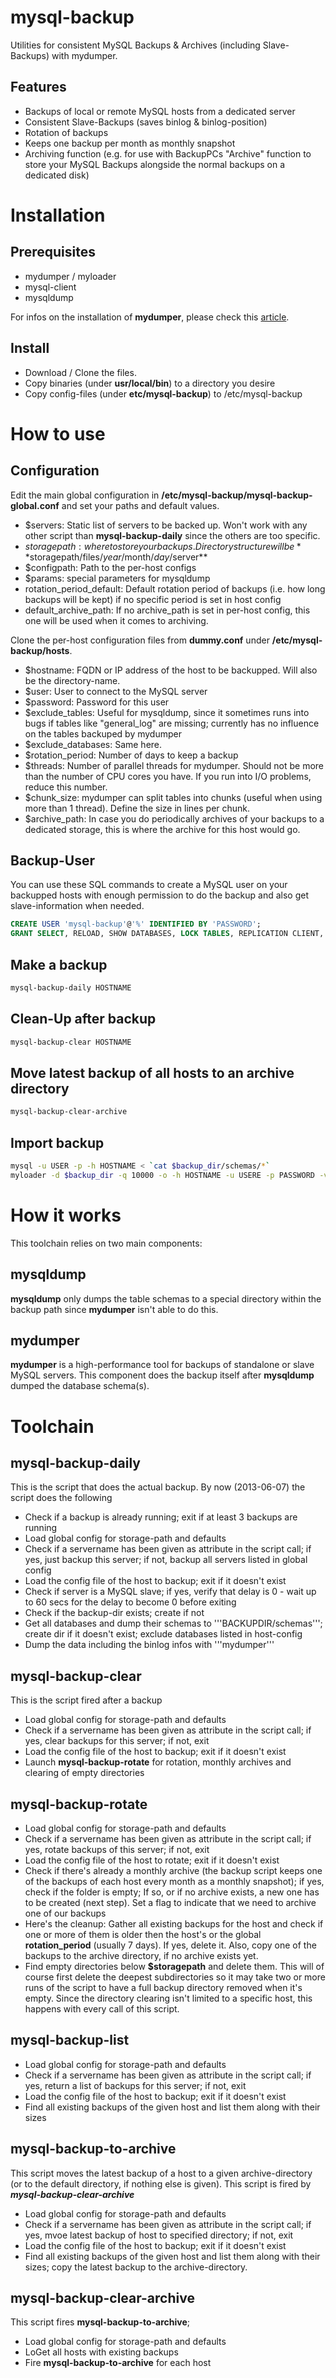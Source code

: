 mysql-backup
============

Utilities for consistent MySQL Backups &amp; Archives (including Slave-Backups) with mydumper. 

Features
--------

* Backups of local or remote MySQL hosts from a dedicated server
* Consistent Slave-Backups (saves binlog & binlog-position)
* Rotation of backups
* Keeps one backup per month as monthly snapshot
* Archiving function (e.g. for use with BackupPCs "Archive" function to store your MySQL Backups alongside the normal backups on a dedicated disk)

Installation
============

Prerequisites
-------------

* mydumper / myloader
* mysql-client
* mysqldump

For infos on the installation of **mydumper**, please check this [article](http://fabianpeter.de/backup/mysql-consistent-slave-backup-with-mydumper-myloader/).

Install
-------

* Download / Clone the files.
* Copy binaries (under **usr/local/bin**) to a directory you desire
* Copy config-files (under **etc/mysql-backup**) to /etc/mysql-backup

How to use
==========

Configuration
-------------
Edit the main global configuration in **/etc/mysql-backup/mysql-backup-global.conf** and set your paths and default values.

* $servers: Static list of servers to be backed up. Won't work with any other script than **mysql-backup-daily** since the others are too specific.
* $storagepath: where to store your backups. Directory structure will be **$storagepath/files/$year/$month/$day/$server**
* $configpath: Path to the per-host configs
* $params: special parameters for mysqldump
* rotation_period_default: Default rotation period of backups (i.e. how long backups will be kept) if no specific period is set in host config
* default_archive_path: If no archive_path is set in per-host config, this one will be used when it comes to archiving.

Clone the per-host configuration files from **dummy.conf** under **/etc/mysql-backup/hosts**.

* $hostname: FQDN or IP address of the host to be backupped. Will also be the directory-name.
* $user: User to connect to the MySQL server
* $password: Password for this user
* $exclude_tables: Useful for mysqldump, since it sometimes runs into bugs if tables like "general_log" are missing; currently has no influence on the tables backuped by mydumper
* $exclude_databases: Same here.
* $rotation_period: Number of days to keep a backup
* $threads: Number of parallel threads for mydumper. Should not be more than the number of CPU cores you have. If you run into I/O problems, reduce this number.
* $chunk_size: mydumper can split tables into chunks (useful when using more than 1 thread). Define the size in lines per chunk.
* $archive_path: In case you do periodically archives of your backups to a dedicated storage, this is where the archive for this host would go.

Backup-User
-----------
You can use these SQL commands to create a MySQL user on your backupped hosts with enough permission to do the backup and also get slave-information when needed.

```sql
CREATE USER 'mysql-backup'@'%' IDENTIFIED BY 'PASSWORD';
GRANT SELECT, RELOAD, SHOW DATABASES, LOCK TABLES, REPLICATION CLIENT, SHOW VIEW ON *.* TO 'mysql-backup'@'%';
```

Make a backup
-------------
```bash
mysql-backup-daily HOSTNAME
```

Clean-Up after backup
---------------------
```bash
mysql-backup-clear HOSTNAME
```

Move latest backup of all hosts to an archive directory
-------------------------------------------------------
```bash
mysql-backup-clear-archive
```

Import backup
-------------
```bash
mysql -u USER -p -h HOSTNAME < `cat $backup_dir/schemas/*`
myloader -d $backup_dir -q 10000 -o -h HOSTNAME -u USERE -p PASSWORD -v 3 -C -t 4
```

How it works
============
This toolchain relies on two main components:

mysqldump
---------
**mysqldump** only dumps the table schemas to a special directory within the backup path since **mydumper** isn't able to do this.

mydumper
--------
**mydumper** is a high-performance tool for backups of standalone or slave MySQL servers. This component does the backup itself after **mysqldump** dumped the database schema(s).

Toolchain
=========

mysql-backup-daily
------------------
This is the script that does the actual backup. By now (2013-06-07) the script does the following
* Check if a backup is already running; exit if at least 3 backups are running
* Load global config for storage-path and defaults
* Check if a servername has been given as attribute in the script call; if yes, just backup this server; if not, backup all servers listed in global config
* Load the config file of the host to backup; exit if it doesn't exist
* Check if server is a MySQL slave; if yes, verify that delay is 0 - wait up to 60 secs for the delay to become 0 before exiting
* Check if the backup-dir exists; create if not
* Get all databases and dump their schemas to '''BACKUPDIR/schemas'''; create dir if it doesn't exist; exclude databases listed in host-config
* Dump the data including the binlog infos with '''mydumper'''

mysql-backup-clear
------------------
This is the script fired after a backup
* Load global config for storage-path and defaults
* Check if a servername has been given as attribute in the script call; if yes, clear backups for this server; if not, exit
* Load the config file of the host to backup; exit if it doesn't exist
* Launch **mysql-backup-rotate** for rotation, monthly archives and clearing of empty directories

mysql-backup-rotate
-------------------
* Load global config for storage-path and defaults
* Check if a servername has been given as attribute in the script call; if yes, rotate backups of this server; if not, exit
* Load the config file of the host to rotate; exit if it doesn't exist
* Check if there's already a monthly archive (the backup script keeps one of the backups of each host every month as a monthly snapshot); if yes, check if the folder is empty; If so, or if no archive exists, a new one has to be created (next step). Set a flag to indicate that we need to archive one of our backups
* Here's the cleanup: Gather all existing backups for the host and check if one or more of them is older then the host's or the global **rotation_period** (usually 7 days). If yes, delete it. Also, copy one of the backups to the archive directory, if no archive exists yet.
* Find empty directories below **$storagepath** and delete them. This will of course first delete the deepest subdirectories so it may take two or more runs of the script to have a full backup directory removed when it's empty. Since the directory clearing isn't limited to a specific host, this happens with every call of this script.

mysql-backup-list
-----------------
* Load global config for storage-path and defaults
* Check if a servername has been given as attribute in the script call; if yes, return a list of backups for this server; if not, exit
* Load the config file of the host to backup; exit if it doesn't exist
* Find all existing backups of the given host and list them along with their sizes

mysql-backup-to-archive
-----------------------
This script moves the latest backup of a host to a given archive-directory (or to the default directory, if nothing else is given). This script is fired by ***mysql-backup-clear-archive***
* Load global config for storage-path and defaults
* Check if a servername has been given as attribute in the script call; if yes, mvoe latest backup of host to specified directory; if not, exit
* Load the config file of the host to backup; exit if it doesn't exist
* Find all existing backups of the given host and list them along with their sizes; copy the latest backup to the archive-directory.

mysql-backup-clear-archive
--------------------------
This script fires **mysql-backup-to-archive**; 
* Load global config for storage-path and defaults
* LoGet all hosts with existing backups
* Fire **mysql-backup-to-archive** for each host

